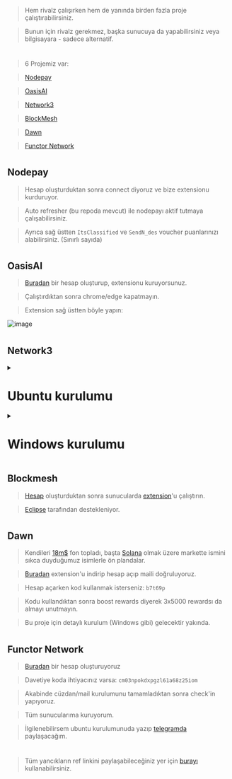 > Hem rivalz çalışırken hem de yanında birden fazla proje çalıştırabilirsiniz.

> Bunun için rivalz gerekmez, başka sunucuya da yapabilirsiniz veya bilgisayara - sadece alternatif.

#

> 6 Projemiz var:

> [Nodepay](https://app.nodepay.ai/register?ref=pvAqqadUHkSZcrP) 

> [OasisAI](https://r.oasis.ai/rues)

> [Network3](https://account.network3.ai/register_page?rc=6ef6d1a8)

> [BlockMesh](https://app.blockmesh.xyz/register?invite_code=3e203584-b216-45f0-9005-eff31376a657)

> [Dawn](https://github.com/ruesandora/Rivalz/blob/main/Yanc%C4%B1klar.md#dawn)

> [Functor Network](https://node.securitylabs.xyz/?from=extension&type=signin&referralCode=cm03npokdxpgzl61a68z25iom)

#

## Nodepay

> Hesap oluşturduktan sonra connect diyoruz ve bize extensionu kurduruyor.

> Auto refresher (bu repoda mevcut) ile nodepayı aktif tutmaya çalışabilirsiniz.

> Ayrıca sağ üstten `ItsClassified` ve `SendN_des` voucher puanlarınızı alabilirsiniz. (Sınırlı sayıda) 

#

## OasisAI

> [Buradan](https://r.oasis.ai/rues) bir hesap oluşturup, extensionu kuruyorsunuz.

> Çalıştırdıktan sonra chrome/edge kapatmayın.

> Extension sağ üstten böyle yapın:

![image](https://github.com/ruesandora/Rivalz/assets/101149671/04a5f8a7-58a8-4137-80b9-1bc63d1af978)

#

## Network3

<details>
  <summary> <h1> Ubuntu kurulumu </summary> </h1>

  > Terminalimizi açalım ve komutlarımızı girelim.
```console
# Network3 yükleyelim. 
wget https://network3.io/ubuntu-node-v1.1.tar
tar -xf ubuntu-node-v1.1.tar
cd ubuntu-node
# port açalım
sudo ufw allow 8080
# nodemuzu başlatalım
sudo bash manager.sh up

```
> Kendi bilgisayarımıza geçelim ve tarayıcıya girelim.

> [Buradan](https://account.network3.ai/register_page) bir hesap oluşturalım ya da varsa giriş yapalım. 

> Linkte sunucuip'mizi düzenleyip tarayıcıda aratalım.

> https://account.network3.ai/main?o=sunucuip:8080

> Aşağıdaki resimdeki + butonuna basalım.

![image](https://github.com/janjakrosso/Rivalz/assets/121451942/222b0ee5-f2dd-4165-b19f-3a2cea49f7bd)

>Butona basınca bizden private key isteyecek şimdi onu alacağız. Terminale dönüyoruz.

```console
sudo bash manager.sh key
```
>Private keyimizi aldık tarayıcıya dönüp yapıştıralım. Aşağıdaki resimdekini gördüyseniz kurulum tamam.

![Ekran görüntüsü 2024-07-03 182243](https://github.com/janjakrosso/Rivalz/assets/121451942/6230ad28-d4ed-4516-b94a-f0c9ba094db8)

> Ayrıca node'u durdurmak için

```console
cd ubuntu-node
sudo bash manager.sh down
```



</details>

<details>
  <summary> <h1> Windows kurulumu </summary> </h1>

> Bir hesap oluşturun ve bağlanın.

> Sunucunuzun içinde [bu](https://network3.ai/) websiteyi açın.

> Rivalz ise Windowsu seçerek indirin ve setup yapın dosyadan ve bağlanın.

> Bir kaç dakika sonra hesabınız Connected olacaktır.

> NOT CONNECTED HATASI <

* Brave, Chrome veya Edge'den birini varsayılan tarayıcı olarak ayarlayın. (Halihazırda kullandığınız tarayıcı olmasın.)

* Network3 uygulamasını devre dışı bırakın ve kapatın.
  
* Network3 uygulamasını tekrar açın. Acitvate ettikten sonra "View Status" linkine tıklayın. Yönlendirme sonrasında "Connected" tarayıcıda yazısını göreceksiniz.

* Artık bilgilerinizle giriş yapabilirsiniz ve bunu her sunucu için yapabilirsiniz. 

#

> indiriken problem yaşarsanız.

> Windows ayarlarından bunu açın:

![image](https://github.com/ruesandora/Rivalz/assets/101149671/97a811bc-a6c0-406f-8e80-994f9b55cd56)

</details>

## Blockmesh

> [Hesap](https://app.blockmesh.xyz/register?invite_code=3e203584-b216-45f0-9005-eff31376a657) oluşturduktan sonra sunucularda [extension](https://chromewebstore.google.com/detail/blockmesh-network/obfhoiefijlolgdmphcekifedagnkfjp)'u çalıştırın.

> [Eclipse](https://x.com/blockmesh_xyz/status/1820914248731480442) tarafından destekleniyor.

#

## Dawn

> Kendileri [18m$](https://x.com/dawninternet/status/1821155421006307342) fon topladı, başta [Solana](https://x.com/solana/status/1821171459999309939) olmak üzere markette ismini sıkca duyduğumuz isimlerle ön plandalar.

> [Buradan](https://chromewebstore.google.com/detail/dawn-validator-chrome-ext/fpdkjdnhkakefebpekbdhillbhonfjjp?authuser=0&hl=en) extension'u indirip hesap açıp maili doğruluyoruz.

> Hesap açarken kod kullanmak isterseniz: `b7t69p`

> Kodu kullandıktan sonra boost rewards diyerek 3x5000 rewardsı da almayı unutmayın.

> Bu proje için detaylı kurulum (Windows gibi) gelecektir yakında.

#

## Functor Network

> [Buradan](https://node.securitylabs.xyz/?from=extension&type=signin&referralCode=cm03npokdxpgzl61a68z25iom) bir hesap oluşturuyoruz

> Davetiye koda ihtiyacınız varsa: `cm03npokdxpgzl61a68z25iom`

> Akabinde cüzdan/mail kurulumunu tamamladıktan sonra check'in yapıyoruz.

> Tüm sunucularıma kuruyorum.

> İlgilenebilirsem ubuntu kurulumunuda yazıp [telegramda](https://t.me/RuesAnnouncement) paylaşacağım.

#

> Tüm yancıkların ref linkini paylaşabileceğiniz yer için [burayı](https://t.me/+sTSzRlNWIpNiNjE0) kullanabilirsiniz.

